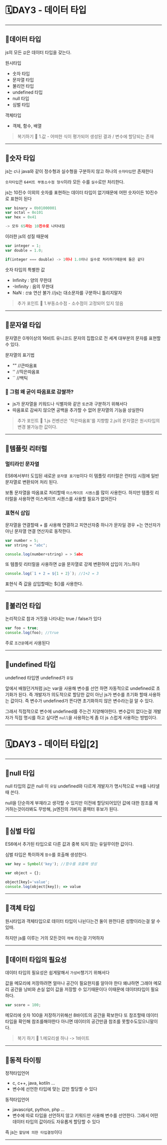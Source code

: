 # 🗓DAY3 - 데이터 타입

---

## 💭데이터 타입

js의 모든 `값`은 데이터 타입을 갖는다.

원시타입

- 숫자 타입
- 문자열 타입
- 불리언 타입
- undefined 타입
- null 타입
- 심벌 타입

객체타입

- 객체, 함수, 배열

> 복기하기 🔎 1.값 - 어떠한 식이 평가되어 생성된 결과 / 변수에 할당되는 존재

---

## 💭숫자 타입

js는 c나 java와 같이 정수형과 실수형을 구분하지 않고 하나의 `숫자타입`만 존재한다

`숫자타입`은 `64비트 부동소수점 형식`이라 모든 수를 `실수`로만 처리한다.

js는 10진수 이외의 숫자를 표현하는 데이터 타입이 없기때문에 어떤 숫자이든 10진수로 표현이 된다

```javascript
var binary = 0b01000001
var octal = 0o101
var hex = 0x41

-> 모두 65라는 10진수로 나타내짐
```

이러한 js의 성질 때문에

```javascript
var integer = 1;
var double = 1.0;

if(integer === double) -> 1이나 1.0이나 실수로 처리하기때문에 둘은 같다
```

숫자 타입의 특별한 값

- Infinity : 양의 무한대
- -Infinity : 음의 무한대
- NaN : `산술` 연산 불가 //js는 대소문자를 구분하니 틀리지말자

> 추가 포인트 🔎 1.부동소수점 - 소수점이 고정되어 있지 않음

---

## 💭문자열 타입

문자열은 0개이상의 16비트 유니코드 문자의 집합으로 전 세계 대부분의 문자를 표현할 수 있다.

문자열의 표기법

- "" //큰따옴표
- '' //작은따옴표
- `` //백틱

### 🤔 그럼 왜 굳이 따옴표로 감쌀까?

- js가 문자열을 키워드나 식별자와 같은 `토큰`과 구분하기 위해서다
- 따옴표로 감싸지 않으면 공백을 추가할 수 없어 문자열의 기능을 상실한다

> 추가 포인트 🔎
> 1.js 컨벤션은 '작은따옴표'를 지향함
> 2.js의 문자열은 원시타입의 변경 불가능한 값이다.

---

## 💭템플릿 리터럴

### 멀티라인 문자열

ES6에서부터 도입된 새로운 `문자열 표기법`이다
이 템플릿 리터럴은 런타임 시점에 일반 문자열로 변환되어 처리 된다.

보통 문자열을 따옴표로 처리할때 `이스케이프 시퀀스`를 많이 사용한다. 하지만 템플릿 리터럴을 사용하면 이스케이프 시퀀스를 사용할 필요가 없어진다

### 표현식 삽입

문자열을 연결할때 + 를 사용해 연결하고
피연산자중 하나가 문자일 경우 +는 연산자가 아닌 문자열 연결 연산자로 동작한다.

```javascript
var number = 5;
var string = "abc";

console.log(number+string) = > 5abc
```

또 템플릿 리터럴을 사용하면 `값`을 문자열로 강제 변환하여 삽입이 가느하다

```javascript
console.log(`1 + 2 = ${1 + 2}`); //1+2 = 3
```

표현식 즉 값을 삽입할때는 ${}를 사용한다.

---

## 💭불리언 타입

논리적으로 참과 거짓을 나타내는 true / false가 있다

```javascript
var foo = true;
console.log(foo); //true
```

주로 `조건문`에서 사용된다

---

## 💭undefined 타입

undefined 타입엔 undefined가 `유일`

앞에서 배웠던거처럼 js는 var을 사용해 변수를 선언 하면 자동적으로 undefined로 초기화가 된다. 즉 개발자가 의도적으로 할당한 값이 아닌 js가 변수를 초기화 할때 사용하는 값이다. 즉 변수가 undefined가 뜬다면 초기화하지 않은 변수라는걸 알 수 있다.

그래서 직접적으로 변수에 undefined를 주는건 지양해야한다. 변수값이 없다는걸 개발자가 직접 명시를 하고 싶다면 `null`을 사용하는게 좀 더 js 스럽게 사용하는 방법이다.

---

# 🗓DAY3 - 데이터 타입[2]

---

## 💭null 타입

null 타입의 값은 null 이 `유일`
undefined와 다르게 개발자가 명시적으로 `부재`를 나타낼때 쓴다.

null을 단순하게 부재라고 생각할 수 있지만 이전에 할당되어있던 값에 대한 참조를 제거하는것이라봐도 무방해, js엔진의 가비지 콜렉터 후보가 된다.

---

## 💭심벌 타입

ES6에서 추가된 타입으로 다른 값과 중복 되지 않는 유일무이한 값이다.

심벌 타입은 특이하게 `함수`를 호출해 생성한다.

```javascript
var key = Symbol('key'); //함수를 호출해 생성

var object = {};

object[key]='value';
console.log(object[key]); => value
```

---

## 💭객체 타입

원시타입과 객체타입으로 데이터 타입이 나뉜다는건 둘이 완전다른 성향이라는걸 알 수 있따.

하지만 js를 이루는 거의 모든것이 `객체` 라는걸 기억하자

---

## 💭데이터 타입의 필요성

데이터 타입의 필요성은 쉽게말해서 `가성비`챙기기 위해서다

값을 메모리에 저장하려면 얼마나 공간이 필요한지를 알아야 한다 왜냐하면 그래야 메모리 공간을 낭비와 손실 없이 값을 저장할 수 있기때문이다 이때문에 데이터타입이 필요하다.

```javascript
var score = 100;
```

메모리에 숫자 100을 저장하기위해선 8바이트의 공간을 확보한다 또 참조할때 데이터타입을 확인해 참조를해야한다 아니면 데이터의 공간만큼 참조를 못할수도있으니말이다.

> 복기 하기 🔎 1.메모리셀 하나 -> 1바이트

---

## 💭동적 타이핑

정적타입언어

- c, c++, java, kotiln ...
- 변수에 선언한 타입에 맞는 값만 할당할 수 있다

동적타입언어

- javascript, python, php ...
- 변수에 따로 타입을 선언하지 않고 키워드만 사용해 변수를 선언한다. 그래서 어떤 데이터 타입의 값이라도 자유롭게 할당할 수 있다

즉 js는 `할당에 의한 타입결정`이다

---
